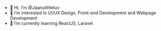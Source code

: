 - 👋 Hi, I’m @Jaanulittleluv
- 👀 I’m interested in UI/UX Design, Front-end Development and Webpage Development
- 🌱 I’m currently learning ReactJS, Laravel

<!---
Jaanulittleluv/Jaanulittleluv is a ✨ special ✨ repository because its `README.md` (this file) appears on your GitHub profile.
You can click the Preview link to take a look at your changes.
--->
